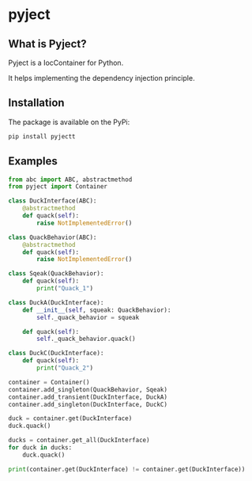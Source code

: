 # pyject

## What is Pyject?
Pyject is a IocContainer for Python.

It helps implementing the dependency injection principle.

## Installation
The package is available on the PyPi:
```bash
pip install pyjectt
```

## Examples
```python
from abc import ABC, abstractmethod
from pyject import Container

class DuckInterface(ABC):
    @abstractmethod
    def quack(self):
        raise NotImplementedError()

class QuackBehavior(ABC):
    @abstractmethod
    def quack(self):
        raise NotImplementedError()

class Sqeak(QuackBehavior):
    def quack(self):
        print("Quack_1")

class DuckA(DuckInterface):
    def __init__(self, squeak: QuackBehavior):
        self._quack_behavior = squeak

    def quack(self):
        self._quack_behavior.quack()

class DuckC(DuckInterface):
    def quack(self):
        print("Quack_2")

container = Container()
container.add_singleton(QuackBehavior, Sqeak)
container.add_transient(DuckInterface, DuckA)
container.add_singleton(DuckInterface, DuckC)

duck = container.get(DuckInterface)
duck.quack()

ducks = container.get_all(DuckInterface)
for duck in ducks:
    duck.quack()

print(container.get(DuckInterface) != container.get(DuckInterface))
```
